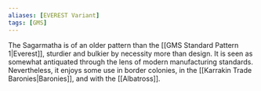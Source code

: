 ```yaml
---
aliases: [EVEREST Variant]
tags: [GMS]
---
```


The Sagarmatha is of an older pattern than the [[GMS Standard Pattern 1|Everest]], sturdier and bulkier by necessity more than design. It is seen as somewhat antiquated through the lens of modern manufacturing standards. Nevertheless, it enjoys some use in border colonies, in the [[Karrakin Trade Baronies|Baronies]], and with the [[Albatross]].